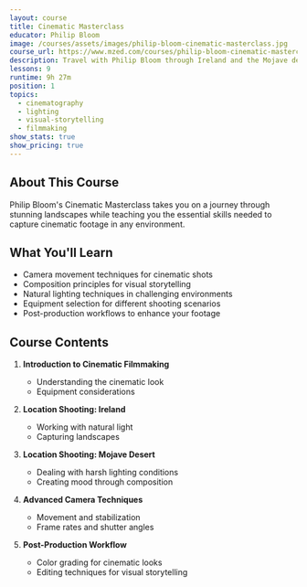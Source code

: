 ```yaml
---
layout: course
title: Cinematic Masterclass
educator: Philip Bloom
image: /courses/assets/images/philip-bloom-cinematic-masterclass.jpg
course_url: https://www.mzed.com/courses/philip-bloom-cinematic-masterclass
description: Travel with Philip Bloom through Ireland and the Mojave desert as he demonstrates essential techniques for capturing stunning cinematic images in various challenging environments.
lessons: 9
runtime: 9h 27m
position: 1
topics:
  - cinematography
  - lighting
  - visual-storytelling
  - filmmaking
show_stats: true
show_pricing: true
---
```


## About This Course

Philip Bloom's Cinematic Masterclass takes you on a journey through stunning landscapes while teaching you the essential skills needed to capture cinematic footage in any environment.

## What You'll Learn

- Camera movement techniques for cinematic shots
- Composition principles for visual storytelling
- Natural lighting techniques in challenging environments
- Equipment selection for different shooting scenarios
- Post-production workflows to enhance your footage

## Course Contents

1. **Introduction to Cinematic Filmmaking**
   - Understanding the cinematic look
   - Equipment considerations
   
2. **Location Shooting: Ireland**
   - Working with natural light
   - Capturing landscapes
   
3. **Location Shooting: Mojave Desert**
   - Dealing with harsh lighting conditions
   - Creating mood through composition
   
4. **Advanced Camera Techniques**
   - Movement and stabilization
   - Frame rates and shutter angles
   
5. **Post-Production Workflow**
   - Color grading for cinematic looks
   - Editing techniques for visual storytelling

<!-- Additional content for the individual course page can go here --> 